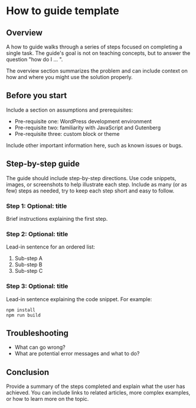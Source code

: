 # How to guide template

## Overview

A how to guide walks through a series of steps focused on completing a single task. The guide's goal is not on teaching concepts, but to answer the question "how do I ... ".

The overview section summarizes the problem and can include context on how and where you might use the solution properly.

## Before you start

Include a section on assumptions and prerequisites:

-   Pre-requisite one: WordPress development environment
-   Pre-requisite two: familiarity with JavaScript and Gutenberg
-   Pre-requisite three: custom block or theme

Include other important information here, such as known issues or bugs.

## Step-by-step guide

The guide should include step-by-step directions. Use code snippets, images, or screenshots to help illustrate each step. Include as many (or as few) steps as needed, try to keep each step short and easy to follow.

### Step 1: Optional: title

Brief instructions explaining the first step.

### Step 2: Optional: title

Lead-in sentence for an ordered list:

1. Sub-step A
1. Sub-step B
1. Sub-step C

### Step 3: Optional: title

Lead-in sentence explaining the code snippet. For example:

```shell
npm install
npm run build
```

## Troubleshooting

-   What can go wrong?
-   What are potential error messages and what to do?

## Conclusion

Provide a summary of the steps completed and explain what the user has achieved. You can include links to related articles, more complex examples, or how to learn more on the topic.

<!--
This documentation is based on templates from The Good Docs Project.
This comment can be removed in your guide.
-->
